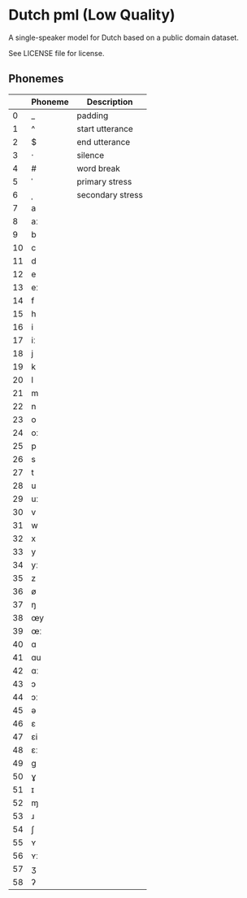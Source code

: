 # Dutch pml (Low Quality)

A single-speaker model for Dutch based on a public domain dataset.

See LICENSE file for license.


## Phonemes

<table><thead><th>&nbsp;</th><th>Phoneme</th><th>Description</th></thead>
<tr>
<td> 0 </td>
<td> _ </td>
<td> padding </td>
</tr>
<tr>
<td> 1 </td>
<td> ^ </td>
<td> start utterance </td>
</tr>
<tr>
<td> 2 </td>
<td> $ </td>
<td> end utterance </td>
</tr>
<tr>
<td> 3 </td>
<td> · </td>
<td> silence </td>
</tr>
<tr>
<td> 4 </td>
<td> # </td>
<td> word break </td>
</tr>
<tr>
<td> 5 </td>
<td> ˈ </td>
<td> primary stress </td>
</tr>
<tr>
<td> 6 </td>
<td> ˌ </td>
<td> secondary stress </td>
</tr>
<tr>
<td> 7 </td>
<td> a </td>
<td>  </td>
</tr>
<tr>
<td> 8 </td>
<td> aː </td>
<td>  </td>
</tr>
<tr>
<td> 9 </td>
<td> b </td>
<td>  </td>
</tr>
<tr>
<td> 10 </td>
<td> c </td>
<td>  </td>
</tr>
<tr>
<td> 11 </td>
<td> d </td>
<td>  </td>
</tr>
<tr>
<td> 12 </td>
<td> e </td>
<td>  </td>
</tr>
<tr>
<td> 13 </td>
<td> eː </td>
<td>  </td>
</tr>
<tr>
<td> 14 </td>
<td> f </td>
<td>  </td>
</tr>
<tr>
<td> 15 </td>
<td> h </td>
<td>  </td>
</tr>
<tr>
<td> 16 </td>
<td> i </td>
<td>  </td>
</tr>
<tr>
<td> 17 </td>
<td> iː </td>
<td>  </td>
</tr>
<tr>
<td> 18 </td>
<td> j </td>
<td>  </td>
</tr>
<tr>
<td> 19 </td>
<td> k </td>
<td>  </td>
</tr>
<tr>
<td> 20 </td>
<td> l </td>
<td>  </td>
</tr>
<tr>
<td> 21 </td>
<td> m </td>
<td>  </td>
</tr>
<tr>
<td> 22 </td>
<td> n </td>
<td>  </td>
</tr>
<tr>
<td> 23 </td>
<td> o </td>
<td>  </td>
</tr>
<tr>
<td> 24 </td>
<td> oː </td>
<td>  </td>
</tr>
<tr>
<td> 25 </td>
<td> p </td>
<td>  </td>
</tr>
<tr>
<td> 26 </td>
<td> s </td>
<td>  </td>
</tr>
<tr>
<td> 27 </td>
<td> t </td>
<td>  </td>
</tr>
<tr>
<td> 28 </td>
<td> u </td>
<td>  </td>
</tr>
<tr>
<td> 29 </td>
<td> uː </td>
<td>  </td>
</tr>
<tr>
<td> 30 </td>
<td> v </td>
<td>  </td>
</tr>
<tr>
<td> 31 </td>
<td> w </td>
<td>  </td>
</tr>
<tr>
<td> 32 </td>
<td> x </td>
<td>  </td>
</tr>
<tr>
<td> 33 </td>
<td> y </td>
<td>  </td>
</tr>
<tr>
<td> 34 </td>
<td> yː </td>
<td>  </td>
</tr>
<tr>
<td> 35 </td>
<td> z </td>
<td>  </td>
</tr>
<tr>
<td> 36 </td>
<td> ø </td>
<td>  </td>
</tr>
<tr>
<td> 37 </td>
<td> ŋ </td>
<td>  </td>
</tr>
<tr>
<td> 38 </td>
<td> œy </td>
<td>  </td>
</tr>
<tr>
<td> 39 </td>
<td> œː </td>
<td>  </td>
</tr>
<tr>
<td> 40 </td>
<td> ɑ </td>
<td>  </td>
</tr>
<tr>
<td> 41 </td>
<td> ɑu </td>
<td>  </td>
</tr>
<tr>
<td> 42 </td>
<td> ɑː </td>
<td>  </td>
</tr>
<tr>
<td> 43 </td>
<td> ɔ </td>
<td>  </td>
</tr>
<tr>
<td> 44 </td>
<td> ɔː </td>
<td>  </td>
</tr>
<tr>
<td> 45 </td>
<td> ə </td>
<td>  </td>
</tr>
<tr>
<td> 46 </td>
<td> ɛ </td>
<td>  </td>
</tr>
<tr>
<td> 47 </td>
<td> ɛi </td>
<td>  </td>
</tr>
<tr>
<td> 48 </td>
<td> ɛː </td>
<td>  </td>
</tr>
<tr>
<td> 49 </td>
<td> ɡ </td>
<td>  </td>
</tr>
<tr>
<td> 50 </td>
<td> ɣ </td>
<td>  </td>
</tr>
<tr>
<td> 51 </td>
<td> ɪ </td>
<td>  </td>
</tr>
<tr>
<td> 52 </td>
<td> ɱ </td>
<td>  </td>
</tr>
<tr>
<td> 53 </td>
<td> ɹ </td>
<td>  </td>
</tr>
<tr>
<td> 54 </td>
<td> ʃ </td>
<td>  </td>
</tr>
<tr>
<td> 55 </td>
<td> ʏ </td>
<td>  </td>
</tr>
<tr>
<td> 56 </td>
<td> ʏː </td>
<td>  </td>
</tr>
<tr>
<td> 57 </td>
<td> ʒ </td>
<td>  </td>
</tr>
<tr>
<td> 58 </td>
<td> ʔ </td>
<td>  </td>
</tr>
</table>
